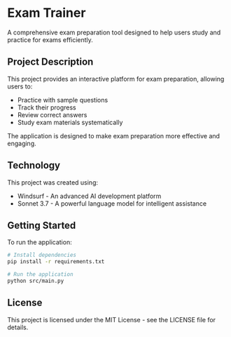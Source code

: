 # Exam Trainer

A comprehensive exam preparation tool designed to help users study and practice for exams efficiently.

## Project Description

This project provides an interactive platform for exam preparation, allowing users to:
- Practice with sample questions
- Track their progress
- Review correct answers
- Study exam materials systematically

The application is designed to make exam preparation more effective and engaging.

## Technology

This project was created using:
- Windsurf - An advanced AI development platform
- Sonnet 3.7 - A powerful language model for intelligent assistance

## Getting Started

To run the application:

```bash
# Install dependencies
pip install -r requirements.txt

# Run the application
python src/main.py
```

## License

This project is licensed under the MIT License - see the LICENSE file for details.
